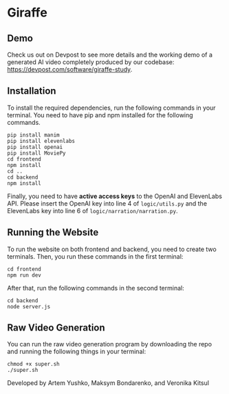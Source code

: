 # Giraffe

## Demo
Check us out on Devpost to see more details and the working demo of a generated AI video completely produced by our codebase: https://devpost.com/software/giraffe-study.


## Installation

To install the required dependencies, run the following commands in your terminal. 
You need to have pip and npm installed for the following commands.

```
pip install manim
pip install elevenlabs
pip install openai
pip install MoviePy
cd frontend
npm install
cd ..
cd backend
npm install
```

Finally, you need to have **active access keys** to the OpenAI and ElevenLabs API. 
Please insert the OpenAI key into line 4 of `logic/utils.py` and the ElevenLabs key into line 6 of `logic/narration/narration.py`.

## Running the Website

To run the website on both frontend and backend, you need to create two terminals.
Then, you run these commands in the first terminal:

```
cd frontend
npm run dev
```

After that, run the following commands in the second terminal:

```
cd backend
node server.js
```

## Raw Video Generation

You can run the raw video generation program by downloading the repo and running the following things in your terminal:

```
chmod +x super.sh
./super.sh
```

Developed by Artem Yushko, Maksym Bondarenko, and Veronika Kitsul
